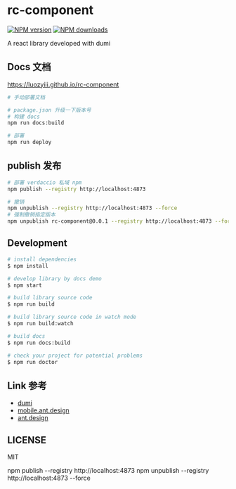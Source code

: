 # rc-component

[![NPM version](https://img.shields.io/npm/v/rc-component.svg?style=flat)](https://npmjs.org/package/rc-component)
[![NPM downloads](http://img.shields.io/npm/dm/rc-component.svg?style=flat)](https://npmjs.org/package/rc-component)

A react library developed with dumi

## Docs 文档

https://luozyiii.github.io/rc-component

```bash
# 手动部署文档

# package.json 升级一下版本号
# 构建 docs
npm run docs:build

# 部署
npm run deploy
```

## publish 发布

```bash
# 部署 verdaccio 私域 npm
npm publish --registry http://localhost:4873

# 撤销
npm unpublish --registry http://localhost:4873 --force
# 强制撤销指定版本
npm unpublish rc-component@0.0.1 --registry http://localhost:4873 --force
```

## Development

```bash
# install dependencies
$ npm install

# develop library by docs demo
$ npm start

# build library source code
$ npm run build

# build library source code in watch mode
$ npm run build:watch

# build docs
$ npm run docs:build

# check your project for potential problems
$ npm run doctor
```

## Link 参考

- [dumi](https://d.umijs.org/guide)
- [mobile.ant.design](https://mobile.ant.design/)
- [ant.design](https://ant.design/)

## LICENSE

MIT

npm publish --registry http://localhost:4873
npm unpublish --registry http://localhost:4873 --force
